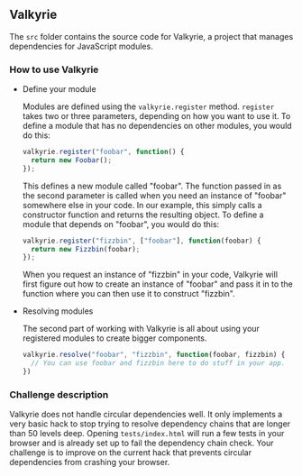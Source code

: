 ## Valkyrie 

The `src` folder contains the source code for Valkyrie, a project that manages dependencies for JavaScript modules.

### How to use Valkyrie
- Define your module

  Modules are defined using the <code>valkyrie.register</code> method. <code>register</code> takes two or three parameters, depending on how you want to use it. To define a module that has no dependencies on other modules, you would do this:
  ```javascript
  valkyrie.register("foobar", function() {
    return new Foobar();
  });
  ```

  This defines a new module called "foobar". The function passed in as the second parameter is called when you need an instance of "foobar" somewhere else in your code. In our example, this simply calls a constructor function and returns the resulting object. To define a module that depends on "foobar", you would do this:

  ```javascript
  valkyrie.register("fizzbin", ["foobar"], function(foobar) {
    return new Fizzbin(foobar);
  });
  ```
  
  When you request an instance of "fizzbin" in your code, Valkyrie will first figure out how to create an instance of "foobar" and pass it in to the function where you can then use it to construct "fizzbin".
		
- Resolving modules

  The second part of working with Valkyrie is all about using your registered modules to create bigger components.

  ````javascript
  valkyrie.resolve("foobar", "fizzbin", function(foobar, fizzbin) {
    // You can use foobar and fizzbin here to do stuff in your app.
  })
  ````

### Challenge description
Valkyrie does not handle circular dependencies well. It only implements a very basic hack to stop trying to resolve dependency chains that are longer than 50 levels deep. Opening `tests/index.html` will run a few tests in your browser and is already set up to fail the dependency chain check. Your challenge is to improve on the current hack that prevents circular dependencies from crashing your browser.